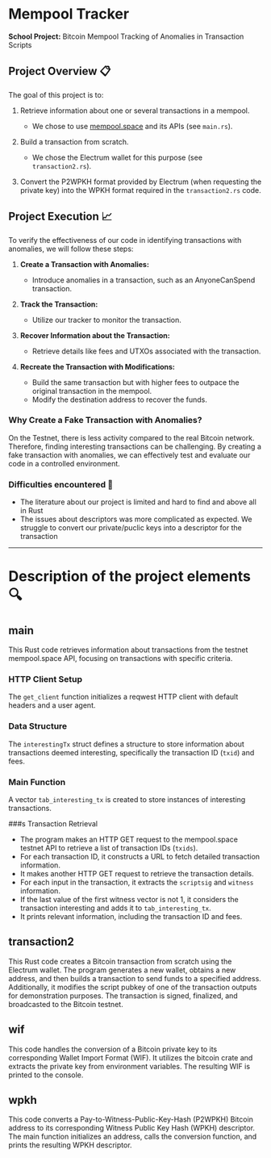 # Mempool Tracker

**School Project:** Bitcoin Mempool Tracking of Anomalies in Transaction Scripts

## Project Overview 📋

The goal of this project is to:

1. Retrieve information about one or several transactions in a mempool.
   - We chose to use [mempool.space](https://mempool.space) and its APIs (see `main.rs`).

2. Build a transaction from scratch.
   - We chose the Electrum wallet for this purpose (see `transaction2.rs`).

3. Convert the P2WPKH format provided by Electrum (when requesting the private key) into the WPKH format required in the `transaction2.rs` code.

## Project Execution :chart_with_upwards_trend:

To verify the effectiveness of our code in identifying transactions with anomalies, we will follow these steps:

1. **Create a Transaction with Anomalies:**
   - Introduce anomalies in a transaction, such as an AnyoneCanSpend transaction.

2. **Track the Transaction:**
   - Utilize our tracker to monitor the transaction.

3. **Recover Information about the Transaction:**
   - Retrieve details like fees and UTXOs associated with the transaction.

4. **Recreate the Transaction with Modifications:**
   - Build the same transaction but with higher fees to outpace the original transaction in the mempool.
   - Modify the destination address to recover the funds.

### Why Create a Fake Transaction with Anomalies?

On the Testnet, there is less activity compared to the real Bitcoin network. Therefore, finding interesting transactions can be challenging. By creating a fake transaction with anomalies, we can effectively test and evaluate our code in a controlled environment.

### Difficulties encountered 🚧

   - The literature about our project is limited and hard to find and above all in Rust
   - The issues about descriptors was more complicated as expected. We struggle to convert our private/puclic keys into a descriptor for the transaction
---

# Description of the project elements 🔍

## main

This Rust code retrieves information about transactions from the testnet mempool.space API, focusing on transactions with specific criteria.

### HTTP Client Setup

The `get_client` function initializes a reqwest HTTP client with default headers and a user agent.

### Data Structure

The `interestingTx` struct defines a structure to store information about transactions deemed interesting, specifically the transaction ID (`txid`) and fees.

### Main Function

A vector `tab_interesting_tx` is created to store instances of interesting transactions.

###s Transaction Retrieval

- The program makes an HTTP GET request to the mempool.space testnet API to retrieve a list of transaction IDs (`txids`).
- For each transaction ID, it constructs a URL to fetch detailed transaction information.
- It makes another HTTP GET request to retrieve the transaction details.
- For each input in the transaction, it extracts the `scriptsig` and `witness` information.
- If the last value of the first witness vector is not 1, it considers the transaction interesting and adds it to `tab_interesting_tx`.
- It prints relevant information, including the transaction ID and fees.

## transaction2

This Rust code creates a Bitcoin transaction from scratch using the Electrum wallet. The program generates a new wallet, obtains a new address, and then builds a transaction to send funds to a specified address. Additionally, it modifies the script pubkey of one of the transaction outputs for demonstration purposes. The transaction is signed, finalized, and broadcasted to the Bitcoin testnet.

## wif

This code handles the conversion of a Bitcoin private key to its corresponding Wallet Import Format (WIF). It utilizes the bitcoin crate and extracts the private key from environment variables. The resulting WIF is printed to the console.

## wpkh

This code converts a Pay-to-Witness-Public-Key-Hash (P2WPKH) Bitcoin address to its corresponding Witness Public Key Hash (WPKH) descriptor. The main function initializes an address, calls the conversion function, and prints the resulting WPKH descriptor. 